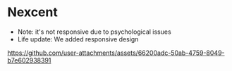 # Nexcent
- Note: it's not responsive due to psychological issues
- Life update: We added responsive design 


https://github.com/user-attachments/assets/66200adc-50ab-4759-8049-b7e602938391


